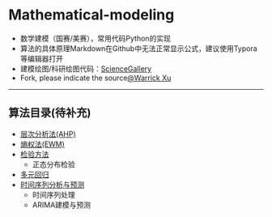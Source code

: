 # Mathematical-modeling

- 数学建模（国赛/美赛），常用代码Python的实现
- 算法的具体原理Markdown在Github中无法正常显示公式，建议使用Typora等编辑器打开
- 建模绘图/科研绘图代码：[ScienceGallery](https://github.com/xwj770427414/ScienceGallery)
- Fork, please indicate the source[@Warrick Xu](https://github.com/xwj770427414)

----------------------

## 算法目录(待补充)

- [层次分析法(AHP)](https://github.com/xwj770427414/Mathematical-modeling/tree/main/层次分析法AHP) 
- [熵权法(EWM)](https://github.com/xwj770427414/Mathematical-modeling/tree/main/熵权法EWM)
- [检验方法](https://github.com/xwj770427414/Mathematical-modeling/tree/main/检验方法) 
  - 正态分布检验
- [多元回归](https://github.com/xwj770427414/Mathematical-modeling/tree/main/多元回归) 
- [时间序列分析与预测](https://github.com/xwj770427414/Mathematical-modeling/tree/main/时间序列分析与预测)
  - 时间序列处理
  - ARIMA建模与预测